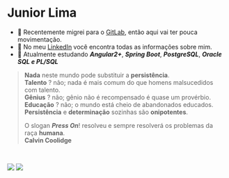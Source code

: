 # Junior Lima
- 🔶 Recentemente migrei para o [GitLab](https://gitlab.com/oojuniin), então aqui vai ter pouca movimentação.<br >
- 🔶 No meu [LinkedIn](https://www.linkedin.com/in/oojuniin/) você encontra todas as informações sobre mim.
- 🔶 Atualmente estudando ***Angular2+***, ***Spring Boot***, ***PostgreSQL***, ***Oracle SQL e PL/SQL*** <br >

> **Nada** neste mundo pode substituir a **persistência**. <br>
> **Talento** ? não; nada é mais comum do que homens malsucedidos com talento. <br>
> **Gênius** ? não; gênio não é recompensado é quase um provérbio. <br>
> **Educação** ? não; o mundo está cheio de abandonados educados.<br>
> **Persistência** e **determinação** sozinhas são **onipotentes**. <br>
>
> O slogan ***Press On***! resolveu e sempre resolverá os problemas da raça **humana**. <br>
> **Calvin Coolidge**

<br>

<p align="left">
  <a href="mailto:juniiordev@gmail.com" alt="Gmail">
  <img src="https://img.shields.io/badge/-juniiordev@gmail.com-e34c41?style=flat-square&labelColor=e34c41&logo=gmail&logoColor=white&link=juniiordev@gmail.com" /></a>

<a href="https://www.linkedin.com/in/oojuniin/" alt="LinkedIn">
<img src="https://img.shields.io/badge/-LinkedIn-blue?style=flat-square&logo=Linkedin&logoColor=white&link=https://www.linkedin.com/in/oojuniin/" /></a>
</p> <br >
